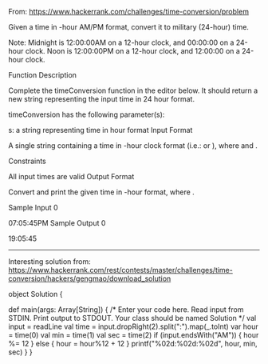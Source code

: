 
From: <https://www.hackerrank.com/challenges/time-conversion/problem>

Given a time in -hour AM/PM format, convert it to military (24-hour) time.

Note: Midnight is 12:00:00AM on a 12-hour clock, and 00:00:00 on a 24-hour clock. Noon is 12:00:00PM on a 12-hour clock, and 12:00:00 on a 24-hour clock.

Function Description

Complete the timeConversion function in the editor below. It should return a new string representing the input time in 24 hour format.

timeConversion has the following parameter(s):

s: a string representing time in  hour format
Input Format

A single string  containing a time in -hour clock format (i.e.:  or ), where  and .

Constraints

All input times are valid
Output Format

Convert and print the given time in -hour format, where .

Sample Input 0

07:05:45PM
Sample Output 0

19:05:45




----
Interesting solution from:
<https://www.hackerrank.com/rest/contests/master/challenges/time-conversion/hackers/gengmao/download_solution>


object Solution {

  def main(args: Array[String]) {
    /* Enter your code here. Read input from STDIN. Print output to STDOUT. Your class should be named Solution
*/
    val input = readLine
    val time = input.dropRight(2).split(":").map(_.toInt)
    var hour = time(0)
    val min = time(1)
    val sec = time(2)
    if (input.endsWith("AM")) {
      hour %= 12
    } else {
      hour = hour%12 + 12
    }
    printf("%02d:%02d:%02d", hour, min, sec)
  }
}
